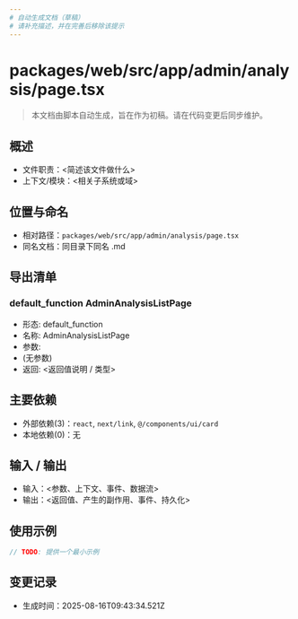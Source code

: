 ```yaml
---
# 自动生成文档（草稿）
# 请补充描述，并在完善后移除该提示
---
```


# packages/web/src/app/admin/analysis/page.tsx

> 本文档由脚本自动生成，旨在作为初稿。请在代码变更后同步维护。

## 概述

- 文件职责：<简述该文件做什么>
- 上下文/模块：<相关子系统或域>

## 位置与命名

- 相对路径：`packages/web/src/app/admin/analysis/page.tsx`
- 同名文档：同目录下同名 .md

## 导出清单

### default_function AdminAnalysisListPage

- 形态: default_function
- 名称: AdminAnalysisListPage
- 参数:
- (无参数)
- 返回: <返回值说明 / 类型>

## 主要依赖

- 外部依赖(3)：`react`, `next/link`, `@/components/ui/card`
- 本地依赖(0)：无

## 输入 / 输出

- 输入：<参数、上下文、事件、数据流>
- 输出：<返回值、产生的副作用、事件、持久化>

## 使用示例

~~~ts
// TODO: 提供一个最小示例
~~~

## 变更记录

- 生成时间：2025-08-16T09:43:34.521Z
